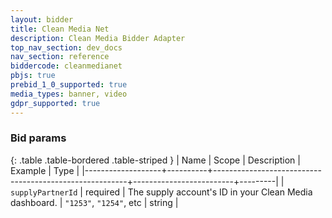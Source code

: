 ```yaml
---
layout: bidder
title: Clean Media Net
description: Clean Media Bidder Adapter
top_nav_section: dev_docs
nav_section: reference
biddercode: cleanmedianet
pbjs: true
prebid_1_0_supported: true
media_types: banner, video
gdpr_supported: true
---
```


### Bid params

{: .table .table-bordered .table-striped }
| Name | Scope | Description | Example | Type |
|-------------------+----------+--------------------------------------------------------+-------------------------+---------|
| `supplyPartnerId` | required | The supply account's ID in your Clean Media dashboard. | `"1253"`, `"1254"`, etc | string |

